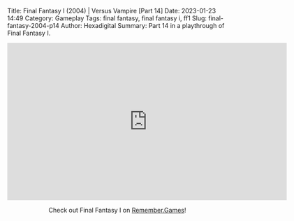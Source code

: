 Title: Final Fantasy I (2004) | Versus Vampire [Part 14]
Date: 2023-01-23 14:49
Category: Gameplay
Tags: final fantasy,  final fantasy i,  ff1
Slug: final-fantasy-2004-p14
Author: Hexadigital
Summary: Part 14 in a playthrough of Final Fantasy I.

<center><iframe src="https://www.youtube.com/embed/eqUppeES69Y?feature=oembed" allow="accelerometer; autoplay; encrypted-media; gyroscope; picture-in-picture" width="640" height="360" frameborder="0"></iframe>

Check out Final Fantasy I on [Remember.Games](https://remember.games/game/6866/final-fantasy-i-ii-dawn-of-souls/)!</center>